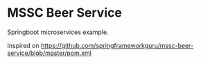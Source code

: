 # MSSC Beer Service

Springboot microservices example.

Inspired on https://github.com/springframeworkguru/mssc-beer-service/blob/master/pom.xml